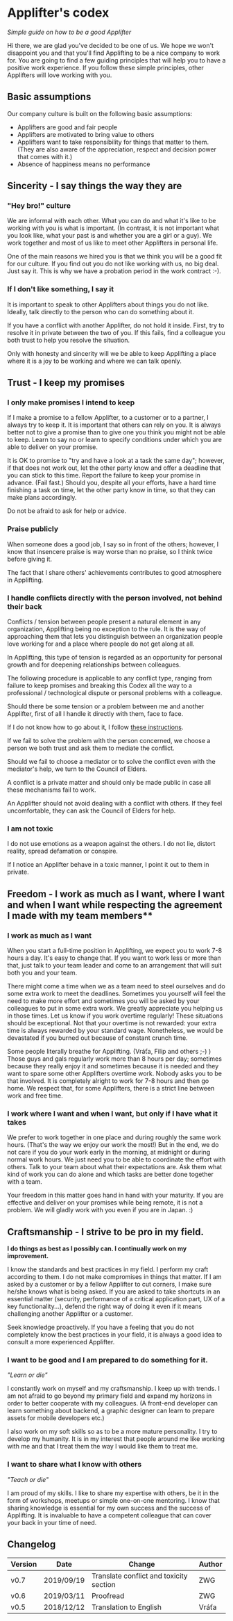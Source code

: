 # Applifter's codex
*Simple guide on how to be a good Applifter*

Hi there, we are glad you've decided to be one of us. We hope we won't disappoint you and that you'll find Applifting to be a nice company to work for. You are going to find a few guiding principles that will help you to have a positive work experience. If you follow these simple principles, other Applifters will love working with you.

## Basic assumptions

Our company culture is built on the following basic assumptions:

* Applifters are good and fair people
* Applifters are motivated to bring value to others
* Applifters want to take responsibility for things that matter to them. (They are also aware of the appreciation, respect and decision power that comes with it.)
* Absence of happiness means no performance

## Sincerity - I say things the way they are

### "Hey bro!" culture

We are informal with each other. What you can do and what it's like to be working with you is what is important. (In contrast, it is not important what you look like, what your past is and whether you are a girl or a guy). We work together and most of us like to meet other Applifters in personal life. 

One of the main reasons we hired you is that we think you will be a good fit for our culture. If you find out you do not like working with us, no big deal. Just say it. This is why we have a probation period in the work contract :-).  

### If I don't like something, I say it

It is important to speak to other Applifters about things you do not like. Ideally, talk directly to the person who can do something about it. 

If you have a conflict with another Applifter, do not hold it inside. First, try to resolve it in private between the two of you. If this fails, find a colleague you both trust to help you resolve the situation.

 Only with honesty and sincerity will we be able to keep Applifting a place where it is a joy to be working and where we can talk openly.

## Trust - I keep my promises

### I only make promises I intend to keep

If I make a promise to a fellow Applifter, to a customer or to a partner, I always try to keep it. It is important that others can rely on you. It is always better not to give a promise than to give one you think you might not be able to keep. Learn to say no or learn to specify conditions under which you are able to deliver on your promise.

It is OK to promise to "try and have a look at a task the same day"; however, if that does not work out, let the other party know and offer a deadline that you can stick to this time. 
Report the failure to keep your promise in advance. (Fail fast.)
Should you, despite all your efforts, have a hard time finishing a task on time, let the other party know in time, so that they can make plans accordingly.

Do not be afraid to ask for help or advice.

### Praise publicly

When someone does a good job, I say so in front of the others; however, I know that insencere praise is way worse than no praise, so I think twice before giving it.

The fact that I share others' achievements contributes to good atmosphere in Applifting.

### I handle conflicts directly with the person involved, not behind their back

Conflicts / tension between people present a natural element in any organization, Applifting being no exception to the rule. It is the way of approaching them that lets you distinguish between an organization people love working for and a place where people do not get along at all.

In Applifting, this type of tension is regarded as an opportunity for personal growth and for deepening relationships between colleagues.

The following procedure is applicable to any conflict type, ranging from failure to keep promises and breaking this Codex all the way to a professional / technological dispute or personal problems with a colleague.

Should there be some tension or a problem between me and another Applifter, first of all I handle it directly with them, face to face.

If I do not know how to go about it, I follow [these instructions](./jak-na-konflikty-en.md).

If we fail to solve the problem with the person concerned, we choose a person we both trust and ask them to mediate the conflict.

Should we fail to choose a mediator or to solve the conflict even with the mediator's help, we turn to the Council of Elders.

A conflict is a private matter and should only be made public in case all these mechanisms fail to work.

An Applifter should not avoid dealing with a conflict with others. If they feel uncomfortable, they can ask the Council of Elders for help.

### I am not toxic

I do not use emotions as a weapon against the others. I do not lie, distort reality, spread defamation or conspire.

If I notice an Applifter behave in a toxic manner, I point it out to them in private.

## Freedom - I work as much as I want, where I want and when I want while respecting the agreement I made with my team members**

### I work as much as I want
When you start a full-time position in Applifting, we expect you to work 7-8 hours a day. It's easy to change that. If you want to work less or more than that, just talk to your team leader and come to an arrangement that will suit both you and your team.

There might come a time when we as a team need to steel ourselves and do some extra work to meet the deadlines. Sometimes you yourself will feel the need to make more effort and sometimes you will be asked by your colleagues to put in some extra work. We greatly appreciate you helping us in those times. Let us know if you work overtime regularly! These situations should be exceptional. Not that your overtime is not rewarded: your extra time is always rewarded by your standard wage. Nonetheless, we would be devastated if you burned out because of constant crunch time.

Some people literally breathe for Applifting. (Vráťa, Filip and others ;-) ) Those guys and gals regularly work more than 8 hours per day; sometimes because they really enjoy it and sometimes because it is needed and they want to spare some other Applifters overtime work. Nobody asks you to be that involved. It is completely alright to work for 7-8 hours and then go home. We respect that, for some Applifters, there is a strict line between work and free time.

### I work where I want and when I want, but only if I have what it takes
We prefer to work together in one place and during roughly the same work hours. (That's the way we enjoy our work the most!) But in the end, we do not care if you do your work early in the morning, at midnight or during normal work hours. We just need you to be able to coordinate the effort with others. Talk to your team about what their expectations are. Ask them what kind of work you can do alone and which tasks are better done together with a team.

Your freedom in this matter goes hand in hand with your maturity. If you are effective and deliver on your promises while being remote, it is not a problem. We will gladly work with you even if you are in Japan. :)

## Craftsmanship - I strive to be pro in my field. 

**I do things as best as I possibly can. I continually work on my improvement.**

I know the standards and best practices in my field. I perform my craft according to them. I do not make compromises in things that matter. If I am asked by a customer or by a fellow Applifter to cut corners, I make sure he/she knows what is being asked. If you are asked to take shortcuts in an essential matter (security, performance of a critical application part, UX of a key functionality...), defend the right way of doing it even if it means challenging another Applifter or a customer.

Seek knowledge proactively. If you have a feeling that you do not completely know the best practices in your field, it is always a good idea to consult a more experienced Applifter.

### I want to be good and I am prepared to do something for it.

*"Learn or die"*

I constantly work on myself and my craftsmanship. I keep up with trends. I am not afraid to go beyond my primary field and expand my horizons in order to better cooperate with my colleagues. (A front-end developer can learn something about backend, a graphic designer can learn to prepare assets for mobile developers etc.)

I also work on my soft skills so as to be a more mature personality. I try to develop my humanity. It is in my interest that people around me like working with me and that I treat them the way I would like them to treat me.

### I want to share what I know with others

*"Teach or die"*

I am proud of my skills. I like to share my expertise with others, be it in the form of workshops, meetups or simple one-on-one mentoring. I know that sharing knowledge is essential for my own success and the success of Applifting. It is invaluable to have a competent colleague that can cover your back in your time of need.

## Changelog

| Version | Date | Change | Author |
|-------|-------|-------------|-------|
| v0.7  | 2019/09/19 | Translate conflict and toxicity section | ZWG
| v0.6  | 2019/03/11 | Proofread | ZWG  
| v0.5  | 2018/12/12 | Translation to English  | Vráťa  
 